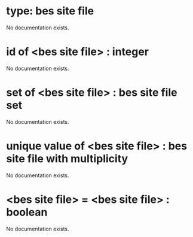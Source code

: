 # type: bes site file

No documentation exists.

# id of &lt;bes site file&gt; : integer

No documentation exists.

# set of &lt;bes site file&gt; : bes site file set

No documentation exists.

# unique value of &lt;bes site file&gt; : bes site file with multiplicity

No documentation exists.

# &lt;bes site file&gt; = &lt;bes site file&gt; : boolean

No documentation exists.
